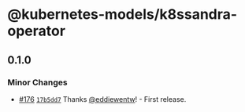 # @kubernetes-models/k8ssandra-operator

## 0.1.0

### Minor Changes

- [#176](https://github.com/tommy351/kubernetes-models-ts/pull/176) [`17b5dd7`](https://github.com/tommy351/kubernetes-models-ts/commit/17b5dd7e9d614ea17a3b1779e316a45683c92133) Thanks [@eddiewentw](https://github.com/eddiewentw)! - First release.
